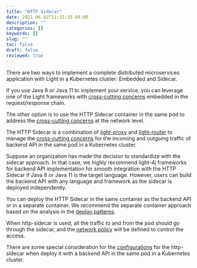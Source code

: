 ```yaml
---
title: "HTTP Sidecar"
date: 2021-06-02T11:31:35-04:00
description: ""
categories: []
keywords: []
slug: ""
toc: false
draft: false
reviewed: true
---
```


There are two ways to implement a complete distributed microservices application with Light in a Kubernetes cluster: Embedded and Sidecar. 

If you use Java 8 or Java 11 to implement your service, you can leverage one of the Light frameworks with [cross-cutting concerns][] embedded in the request/response chain. 

The other option is to use the HTTP Sidecar container in the same pod to address the [cross-cutting concerns][] at the network level. 

The HTTP Sidecar is a combination of [light-proxy](/service/proxy/) and [light-router](/service/router/) to manage the [cross-cutting concerns](/concern/) for the incoming and outgoing traffic of backend API in the same pod in a Kubernetes cluster.

Suppose an organization has made the decision to standardize with the sidecar approach. In that case, we highly recommend light-4j frameworks for backend API implementation for smooth integration with the HTTP Sidecar if Java 8 or Java 11 is the target language. However, users can build the backend API with any language and framework as the sidecar is deployed independently. 

You can deploy the HTTP Sidecar in the same container as the backend API or in a separate container. We recommend the separate container approach based on the analysis in the [deploy patterns](/service/mesh/http/deploy-patterns/). 

When http-sidecar is used, all the traffic to and from the pod should go through the sidecar, and the [network policy][] will be defined to control the access. 

There are some special consideration for the [configurations](/service/mesh/http/k8s-config/) for the http-sidecar when deploy it with a backend API in the same pod in a Kubernetes cluster. 

[cross-cutting concerns]: /concern/
[network policy]: /service/mesh/http/network-policy/
